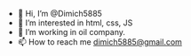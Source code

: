 - 👋 Hi, I’m @Dimich5885
- 👀 I’m interested in html, css, JS
- 🌱 I’m working in oil company.
- 📫 How to reach me dimich5885@gmail.com

<!---
Dimich5885/Dimich5885 is a ✨ special ✨ repository because its `README.md` (this file) appears on your GitHub profile.
You can click the Preview link to take a look at your changes.
--->
